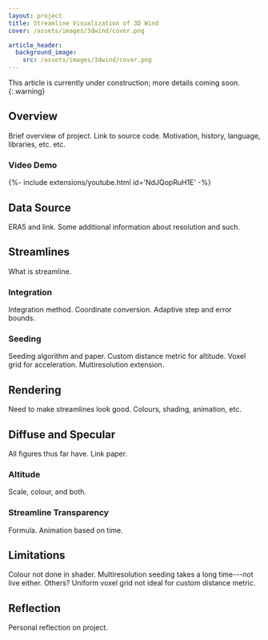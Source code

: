 ```yaml
---
layout: project
title: Streamline Visualization of 3D Wind
cover: /assets/images/3dwind/cover.png

article_header:
  background_image:
    src: /assets/images/3dwind/cover.png
---
```

<!--more-->

This article is currently under construction; more details coming soon.
{:.warning}

## Overview
Brief overview of project.
Link to source code.
Motivation, history, language, libraries, etc. etc.

### Video Demo
<div>{%- include extensions/youtube.html id='NdJQopRuH1E' -%}</div>

## Data Source
ERA5 and link.
Some additional information about resolution and such.

## Streamlines
What is streamline.

### Integration
Integration method.
Coordinate conversion.
Adaptive step and error bounds.

### Seeding
Seeding algorithm and paper.
Custom distance metric for altitude.
Voxel grid for acceleration.
Multiresolution extension.

## Rendering
Need to make streamlines look good.
Colours, shading, animation, etc.

## Diffuse and Specular
All figures thus far have.
Link paper.

### Altitude
Scale, colour, and both.

### Streamline Transparency
Formula.
Animation based on time.

## Limitations
Colour not done in shader.
Multiresolution seeding takes a long time---not live either.
Others?
Uniform voxel grid not ideal for custom distance metric.

## Reflection
Personal reflection on project.
